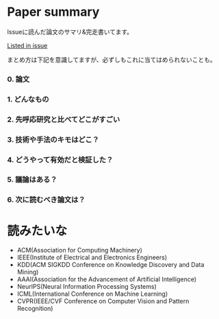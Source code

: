 # Paper summary 
Issueに読んだ論文のサマリ&完走書いてます。

[Listed in issue](https://github.com/tkazusa/papers/issues)

まとめ方は下記を意識してますが、必ずしもこれに当てはめられないことも。

### 0. 論文
### 1. どんなもの
### 2. 先呼応研究と比べてどこがすごい
### 3. 技術や手法のキモはどこ？
### 4. どうやって有効だと検証した？
### 5. 議論はある？
### 6. 次に読むべき論文は？

# 読みたいな
- ACM(Association for Computing Machinery)
- IEEE(Institute of Electrical and Electronics Engineers)
- KDD(ACM SIGKDD Conference on Knowledge Discovery and Data Mining)
- AAAI(Association for the Advancement of Artificial Intelligence)
- NeurIPS(Neural Information Processing Systems)
- ICML(International Conference on Machine Learning)
- CVPR(IEEE/CVF Conference on Computer Vision and Pattern Recognition)
